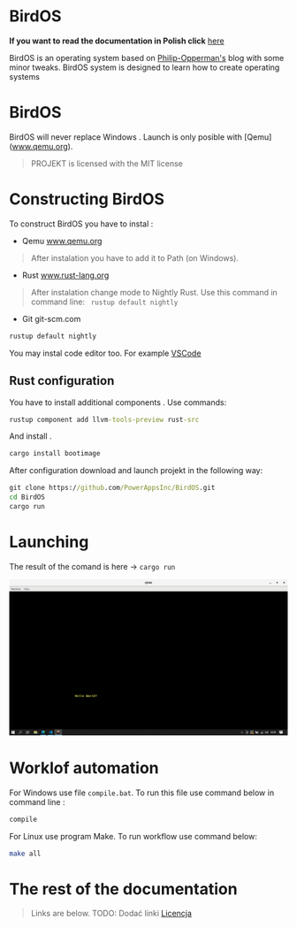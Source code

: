 # BirdOS
****If you want to read the documentation in Polish click**** [here](./docs/pl/PL.README.md)

BirdOS is an operating system based on [Philip-Opperman's](https://os.phil-opp.com/) blog with some minor tweaks. BirdOS system is designed to learn how to create operating systems
# BirdOS
BirdOS will never replace Windows . Launch is only posible with [Qemu] (www.qemu.org).
> PROJEKT is licensed with the MIT license

# Constructing BirdOS
To construct BirdOS you have to instal :
- Qemu www.qemu.org 
>After instalation you have to add it to Path (on Windows).
- Rust www.rust-lang.org
>After instalation change mode to Nightly Rust. Use this command in command line: ``` rustup default nightly```
- Git  git-scm.com 

```cmd
rustup default nightly
```

You may instal code editor too. For example  [VSCode](code.visualstudio.com)
## Rust configuration
You have to install additional components . Use commands:
```cmd
rustup component add llvm-tools-preview rust-src
```
And install .
```cmd
cargo install bootimage 
```
After configuration download and launch projekt in the following way:
```cmd
git clone https://github.com/PowerAppsInc/BirdOS.git
cd BirdOS
cargo run
```
# Launching
The result of the comand is here -> ```cargo run ```

![Hello World](/demo/helloworld.png)
# Worklof automation  
 For Windows use file ```compile.bat```. To run this file use command below in command line :
```cmd
compile
```
For Linux use program Make. To run workflow use command below: 
```bash
make all
```
# The rest of the documentation 
> Links are below.
TODO: Dodać linki
[Licencja](/LICENSE)

